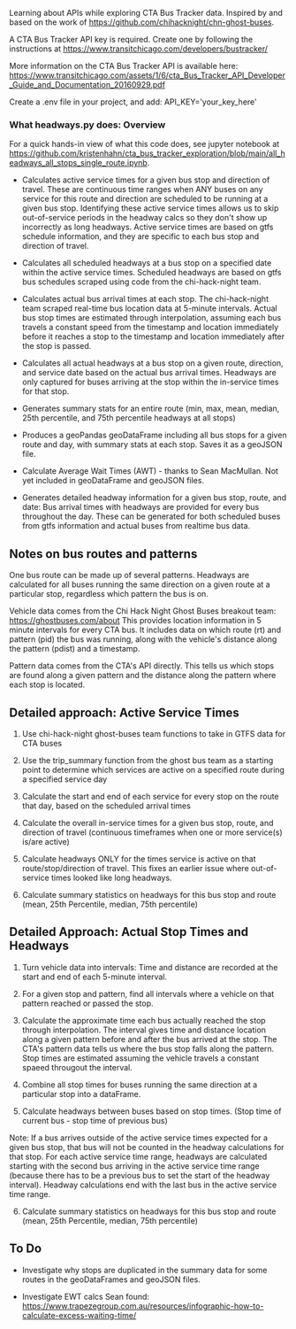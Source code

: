 Learning about APIs while exploring CTA Bus Tracker data.  Inspired by and based on the work of
https://github.com/chihacknight/chn-ghost-buses.

A CTA Bus Tracker API key is required.  Create one by following the instructions at 
https://www.transitchicago.com/developers/bustracker/

More information on the CTA Bus Tracker API is available here:
https://www.transitchicago.com/assets/1/6/cta_Bus_Tracker_API_Developer_Guide_and_Documentation_20160929.pdf

Create a .env file in your project, and add:
API_KEY='your_key_here'


### What headways.py does:  Overview

For a quick hands-in view of what this code does, see jupyter notebook at https://github.com/kristenhahn/cta_bus_tracker_exploration/blob/main/all_headways_all_stops_single_route.ipynb.

- Calculates active service times for a given bus stop and direction of travel. These are continuous time ranges when ANY buses on any service for this route and direction are scheduled to be running at a given bus stop. Identifying these active service times allows us to skip out-of-service periods in the headway calcs so they don't show up incorrectly as long headways.  Active service times are based on gtfs schedule information, and they are specific to each bus stop and direction of travel.

- Calculates all scheduled headways at a bus stop on a specified date within the active service times.  Scheduled headways are based on gtfs bus schedules scraped using code from the chi-hack-night team.

- Calculates actual bus arrival times at each stop.  The chi-hack-night team scraped real-time bus location data at 5-minute intervals.  Actual bus stop times are estimated through interpolation, assuming each bus travels a constant speed from the timestamp and location immediately before it reaches a stop to the timestamp and location immediately after the stop is passed.

- Calculates all actual headways at a bus stop on a given route, direction, and service date based on the actual bus arrival times.  Headways are only captured for buses arriving at the stop within the in-service  times for that stop. 

- Generates summary stats for an entire route (min, max, mean, median, 25th percentile, and 75th percentile headways at all stops)

- Produces a geoPandas geoDataFrame including all bus stops for a given route and day, with summary stats at each stop.  Saves it as a geoJSON file.

- Calculate Average Wait Times (AWT) - thanks to Sean MacMullan.  Not yet included in geoDataFrame and geoJSON files.

- Generates detailed headway information for a given bus stop, route, and date:  Bus arrival times with headways are provided for every bus throughout the day. These can be generated for both scheduled buses from gtfs information and actual buses from realtime bus data.

## Notes on bus routes and patterns

One bus route can be made up of several patterns.  Headways are calculated for all buses running the same direction on a given route at a particular stop, regardless which pattern the bus is on.   

Vehicle data comes from the Chi Hack Night Ghost Buses breakout team: https://ghostbuses.com/about
This provides location information in 5 minute intervals for every CTA bus.  It includes
data on which route (rt) and pattern (pid) the bus was running, along with the vehicle's distance along the pattern (pdist) and a timestamp.  

Pattern data comes from the CTA's API directly. This tells us which stops are found along
a given pattern and the distance along the pattern where each stop is located.

## Detailed approach:  Active Service Times

1. Use chi-hack-night ghost-buses team functions to take in GTFS data for CTA buses

2. Use the trip_summary function from the ghost bus team as a starting point to determine which services are active on a specified route during a specified service day

3. Calculate the start and end of each service for every stop on the route that day, based on the scheduled arrival times

4. Calculate the overall in-service times for a given bus stop, route, and direction of travel (continuous timeframes when one or more service(s) is/are active)

5. Calculate headways ONLY for the times service is active on that route/stop/direction of travel. This fixes an earlier issue where out-of-service times looked like long headways.  

6. Calculate summary statistics on headways for this bus stop and route (mean, 25th Percentile, median, 75th percentile)


## Detailed Approach: Actual Stop Times and Headways

1. Turn vehicle data into intervals:  Time and distance are recorded at the start and end of each 5-minute interval.

2. For a given stop and pattern, find all intervals where a vehicle on that pattern reached or passed the stop.

3. Calculate the approximate time each bus actually reached the stop through interpolation.  The interval gives time and distance location along a given pattern before and after the bus arrived at the stop.  The CTA's pattern data tells us where the bus stop falls along the pattern.  Stop times are estimated assuming the vehicle travels a constant spaeed througout the interval.

4. Combine all stop times for buses running the same direction at a particular stop into a dataFrame.

5. Calculate headways between buses based on stop times.  (Stop time of current bus - stop time of previous bus)

Note: If a bus arrives outside of the active service times expected for a given bus stop, that bus will not be counted in the headway calculations for that stop.  For each active service time range, headways are calculated starting with the second bus arriving in the active service time range (because there has to be a previous bus to set the start of the headway interval).   Headway calculations end with the last bus in the active service time range.

6. Calculate summary statistics on headways for this bus stop and route (mean, 25th Percentile, median, 75th percentile)

## To Do

- Investigate why stops are duplicated in the summary data for some routes in the geoDataFrames and geoJSON files.

- Investigate EWT calcs Sean found: https://www.trapezegroup.com.au/resources/infographic-how-to-calculate-excess-waiting-time/ 



